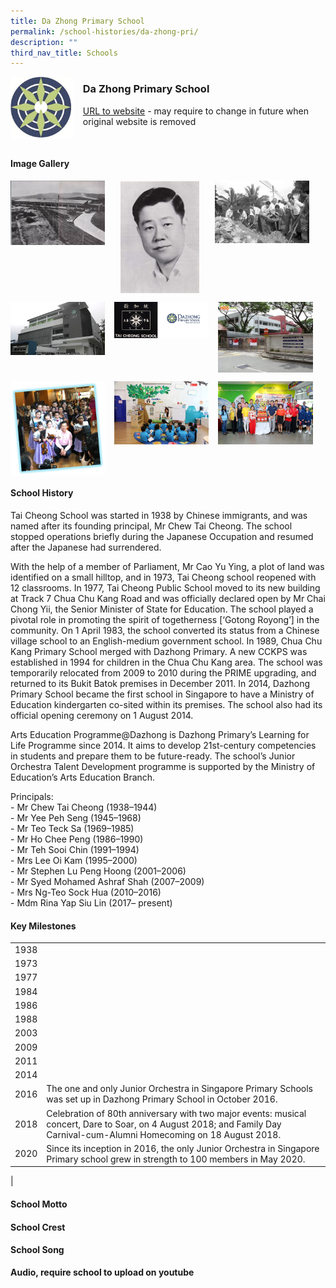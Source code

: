 ```yaml
---
title: Da Zhong Primary School
permalink: /school-histories/da-zhong-pri/
description: ""
third_nav_title: Schools
---
```

<img src="/images/dazhongpri1.png" style="width:20%;margin-right:15px;" align = "left">

### **Da Zhong Primary School**
[URL to website](http://dazhongpri.moe.edu.sg/) - may require to change in future when original website is removed

<br clear="left">

#### **Image Gallery**

<p><a href="https://staging.d1yxymztqoj7qn.amplifyapp.com/images/ahmadibrahimpri2.jpg">  
<img src="/images/dazhongpri2.jpg" style="width:30%;margin-right:25px;" align = "left">
</a></p>

<p><a href="https://staging.d1yxymztqoj7qn.amplifyapp.com/images/ahmadibrahimpri3.jpg">  
<img src="/images/dazhongpri3.jpg" style="width:25%;margin-right:25px;" align = "left">
</a></p>

<p><a href="https://staging.d1yxymztqoj7qn.amplifyapp.com/images/ahmadibrahimpri4.jpg">  
<img src="/images/dazhongpri4.jpg" style="width:30%;margin-right:15px;" align = "left">
</a></p>

<br clear="left">

<p><a href="https://staging.d1yxymztqoj7qn.amplifyapp.com/images/ahmadibrahimpri2.jpg">  
<img src="/images/dazhongpri5.jpg" style="width:30%;margin-right:15px;" align = "left">
</a></p>

<p><a href="https://staging.d1yxymztqoj7qn.amplifyapp.com/images/ahmadibrahimpri3.jpg">  
<img src="/images/dazhongpri6.jpg" style="width:30%;margin-right:15px;" align = "left">
</a></p>

<p><a href="https://staging.d1yxymztqoj7qn.amplifyapp.com/images/ahmadibrahimpri4.jpg">  
<img src="/images/dazhongpri7.jpg" style="width:30%;margin-right:15px;" align = "left">
</a></p>

<br clear="left">

<p><a href="https://staging.d1yxymztqoj7qn.amplifyapp.com/images/ahmadibrahimpri2.jpg">  
<img src="/images/dazhongpri8.jpg" style="width:30%;margin-right:15px;" align = "left">
</a></p>

<p><a href="https://staging.d1yxymztqoj7qn.amplifyapp.com/images/ahmadibrahimpri3.jpg">  
<img src="/images/dazhongpri9.jpg" style="width:30%;margin-right:15px;" align = "left">
</a></p>

<p><a href="https://staging.d1yxymztqoj7qn.amplifyapp.com/images/ahmadibrahimpri4.jpg">  
<img src="/images/dazhongpri10.jpg" style="width:30%;margin-right:15px;" align = "left">
</a></p>

<br clear="left">

#### **School History**
Tai Cheong School was started in 1938 by Chinese immigrants, and was named after its founding principal, Mr Chew Tai Cheong. The school stopped operations briefly during the Japanese Occupation and resumed after the Japanese had surrendered.

With the help of a member of Parliament, Mr Cao Yu Ying, a plot of land was identified on a small hilltop, and in 1973, Tai Cheong school reopened with 12 classrooms. In 1977, Tai Cheong Public School moved to its new building at Track 7 Chua Chu Kang Road and was officially declared open by Mr Chai Chong Yii, the Senior Minister of State for Education. The school played a pivotal role in promoting the spirit of togetherness \[‘Gotong Royong’\] in the community. On 1 April 1983, the school converted its status from a Chinese village school to an English-medium government school. In 1989, Chua Chu Kang Primary School merged with Dazhong Primary. A new CCKPS was established in 1994 for children in the Chua Chu Kang area. The school was temporarily relocated from 2009 to 2010 during the PRIME upgrading, and returned to its Bukit Batok premises in December 2011. In 2014, Dazhong Primary School became the first school in Singapore to have a Ministry of Education kindergarten co-sited within its premises. The school also had its official opening ceremony on 1 August 2014.

Arts Education Programme@Dazhong is Dazhong Primary’s Learning for Life Programme since 2014. It aims to develop 21st-century competencies in students and prepare them to be future-ready. The school’s Junior Orchestra Talent Development programme is supported by the Ministry of Education’s Arts Education Branch.

Principals:<br>
\- Mr Chew Tai Cheong (1938–1944)<br>
\- Mr Yee Peh Seng (1945–1968)<br>
\- Mr Teo Teck Sa (1969–1985)<br>
\- Mr Ho Chee Peng (1986–1990)<br>
\- Mr Teh Sooi Chin (1991–1994)<br>
\- Mrs Lee Oi Kam (1995–2000)<br>
\- Mr Stephen Lu Peng Hoong (2001–2006)<br>
\- Mr Syed Mohamed Ashraf Shah (2007–2009)<br>
\- Mrs Ng-Teo Sock Hua (2010–2016)<br>
\- Mdm Rina Yap Siu Lin (2017– present)

#### **Key Milestones**

|  |  |
|:---:|---|
| 1938 |  |
| 1973 |  |
| 1977 |  |
| 1984 |  |
| 1986 |  |
| 1988 |  |
| 2003 |  |
| 2009 |  |
| 2011 |  |
| 2014 |  |
| 2016 | The one and only Junior Orchestra in Singapore Primary Schools was set up in Dazhong Primary School in October 2016. |
| 2018 | Celebration of 80th anniversary with two major events: musical concert, Dare to Soar, on 4 August 2018; and Family Day Carnival-cum-Alumni Homecoming on 18 August 2018. |
| 2020 | Since its inception in 2016, the only Junior Orchestra in Singapore Primary school grew in strength to 100 members in May 2020. |
|

#### **School Motto**


#### **School Crest**


#### **School Song**
**Audio, require school to upload on youtube**